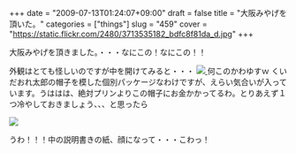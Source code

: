 +++
date = "2009-07-13T01:24:07+09:00"
draft = false
title = "大阪みやげを頂いた。"
categories = ["things"]
slug = "459"
cover = "https://static.flickr.com/2480/3713535182_bdfc8f81da_d.jpg"
+++

大阪みやげを頂きました。・・・なにこの！なにこの！！
<a title="R0011008.JPG" href="https://www.flickr.com/photos/30749043@N07/3713535182/">
<img src="https://static.flickr.com/2480/3713535182_bdfc8f81da_d.jpg" border="0" alt="" />
</a>

外観はとても怪しいのですが中を開けてみると・・・
<a title="R0011009.JPG" href="https://www.flickr.com/photos/30749043@N07/3712729023/">
  <img src="https://static.flickr.com/3447/3712729023_a8a0c18e17_d.jpg" border="0"/>
</a>
何このかわゆすｗ
くいだおれ太郎の帽子を模した個別パッケージなわけですが、えらい気合いが入っています。うははは、絶対プリンよりこの帽子にお金かかってるわ。とりあえず１つ冷やしておきましょう、、、と思ったら

<a title="R0011012.JPG" href="https://www.flickr.com/photos/30749043@N07/3713546836/">
  <img src="https://static.flickr.com/2670/3713546836_510203719f_d.jpg" border="0"/>
</a>

うわ！！！中の説明書きの紙、顔になって・・・こわっ！
